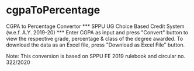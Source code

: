 # cgpaToPercentage
CGPA to Percentage Convertor
*** SPPU UG Choice Based Credit System (w.e.f. A.Y. 2019-20) *** Enter CGPA as input and press "Convert" button to view the respective grade, percentage & class of the degree awarded. To download the data as an Excel file, press "Download as Excel File" button.

Note: This conversion is based on SPPU FE 2019 rulebook and circular no. 322/2020
